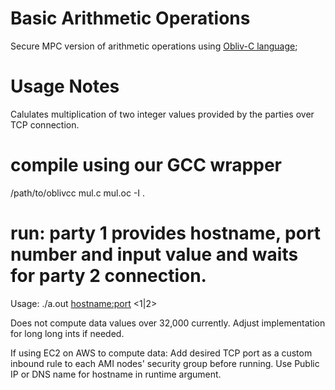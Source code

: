 # Basic Arithmetic Operations 
Secure MPC version of arithmetic operations using [Obliv-C language](http://www.oblivc.org);

# Usage Notes
Calulates multiplication of two integer values provided by the parties over TCP connection.

# compile using our GCC wrapper
/path/to/oblivcc mul.c mul.oc -I .

# run: party 1 provides hostname, port number and input value and waits for party 2 connection. 
Usage: ./a.out <hostname:port> <1|2> <value>

Does not compute data values over 32,000 currently. Adjust implementation for long long ints if needed.
     
If using EC2 on AWS to compute data:
Add desired TCP port as a custom inbound rule to each AMI nodes' security group before running. Use Public IP or DNS name for hostname in runtime argument.
